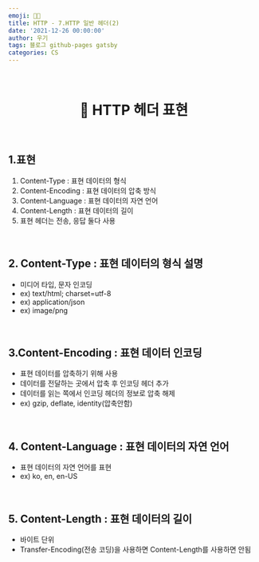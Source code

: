 ```yaml
---
emoji: 👨‍💻
title: HTTP - 7.HTTP 일반 헤더(2)
date: '2021-12-26 00:00:00'
author: 우기
tags: 블로그 github-pages gatsby
categories: CS
---
```


<br>

<h1 align="center">
  👋  HTTP 헤더 표현
</h1>

<br>

## 1.표현

1. Content-Type : 표현 데이터의 형식
2. Content-Encoding : 표현 데이터의 압축 방식
3. Content-Language : 표현 데이터의 자연 언어
4. Content-Length : 표현 데이터의 길이
5. 표현 헤더는 전송, 응답 둘다 사용

<br>

## 2. Content-Type : 표현 데이터의 형식 설명

- 미디어 타입, 문자 인코딩
- ex) text/html; charset=utf-8
- ex) application/json
- ex) image/png

<br>

## 3.Content-Encoding : 표현 데이터 인코딩

- 표현 데이터를 압축하기 위해 사용
- 데이터를 전달하는 곳에서 압축 후 인코딩 헤더 추가
- 데이터를 읽는 쪽에서 인코딩 헤더의 정보로 압축 해제
- ex) gzip, deflate, identity(압축안함)

<br>

## 4. Content-Language : 표현 데이터의 자연 언어

- 표현 데이터의 자연 언어를 표현
- ex) ko, en, en-US

<br>

## 5. Content-Length : 표현 데이터의 길이

- 바이트 단위
- Transfer-Encoding(전송 코딩)을 사용하면 Content-Length를 사용하면 안됨

```toc

```
